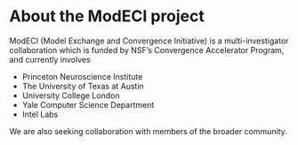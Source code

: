 # About the ModECI project

ModECI (Model Exchange and Convergence Initiative) is a multi-investigator collaboration 
which is funded by NSF’s Convergence Accelerator Program, and currently involves 

- Princeton Neuroscience Institute
- The University of Texas at Austin
- University College London
- Yale Computer Science Department
- Intel Labs

We are also seeking collaboration with members of the broader community.
